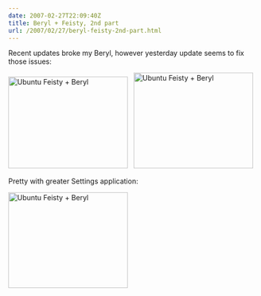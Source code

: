 ```yaml
---
date: 2007-02-27T22:09:40Z
title: Beryl + Feisty, 2nd part
url: /2007/02/27/beryl-feisty-2nd-part.html
---
```


<p>Recent updates broke my Beryl, however yesterday update seems to fix those issues:</p>
<p><a href="http://www.flickr.com/photos/mariocarrion/405264117/" title="Photo Sharing"><img src="http://farm1.static.flickr.com/164/405264117_183e73a908_m.jpg" width="240" height="184" alt="Ubuntu Feisty + Beryl" /></a>&nbsp;&nbsp;&nbsp;<a href="http://www.flickr.com/photos/mariocarrion/405264113/" title="Photo Sharing"><img src="http://farm1.static.flickr.com/136/405264113_e08c497f43_m.jpg" width="240" height="192" alt="Ubuntu Feisty + Beryl" /></a></p>
<p>Pretty with greater Settings application:</p>
<p><a href="http://www.flickr.com/photos/mariocarrion/405333162/" title="Photo Sharing"><img src="http://farm1.static.flickr.com/156/405333162_ad30b9fc74_m.jpg" width="240" height="192" alt="Ubuntu Feisty + Beryl" /></a></p>
